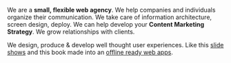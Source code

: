 We are a **small, flexible web agency**. We help companies and individuals organize their communication. We take care of information architecture, screen design, deploy. We can help develop your **Content Marketing Strategy**. We grow relationships with clients.

We design, produce & develop well thought user experiences. Like this [slide shows](https://revealing.junglestar.org/#/8/1) and this book made into an [offline ready web apps](https://nodoctor.junglestar.org/?ref=junglestar-about).
